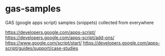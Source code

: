# gas-samples
GAS (google apps script) samples (snippets) collected from everywhere

https://developers.google.com/apps-script/
https://developers.google.com/apps-script/add-ons/
https://www.google.com/script/start/
https://developers.google.com/apps-script/guides/support/case-studies
